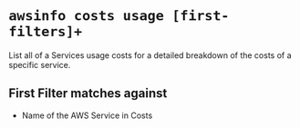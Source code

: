 # `awsinfo costs usage [first-filters]+`

List all of a Services usage costs for a detailed breakdown of the costs of a specific service.

## First Filter matches against

* Name of the AWS Service in Costs